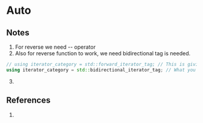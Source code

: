 # Auto

## Notes

1. For reverse we need -- operator
2. Also for reverse function to work, we need bidirectional tag is needed.

```cpp
// using iterator_category = std::forward_iterator_tag; // This is giving a compiler error.
using iterator_category = std::bidirectional_iterator_tag; // What you need is this bidirectional tag
```

3. 

## References

1. 

